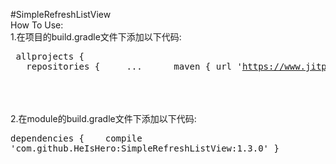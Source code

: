 #SimpleRefreshListView<br/>
How To Use:<br/>
  1.在项目的build.gradle文件下添加以下代码:
    <pre>
      	allprojects {
	&nbsp;&nbsp;&nbsp;repositories {
	&nbsp;&nbsp;&nbsp;&nbsp;...
	&nbsp;&nbsp;&nbsp;&nbsp;&nbsp;maven { url 'https://www.jitpack.io' }
	&nbsp;&nbsp;&nbsp;}
	}
    </pre><br/><br/><br/>
  2.在module的build.gradle文件下添加以下代码:
     <pre>
     		dependencies {
	        &nbsp;&nbsp;&nbsp;compile 'com.github.HeIsHero:SimpleRefreshListView:1.3.0'
	}


